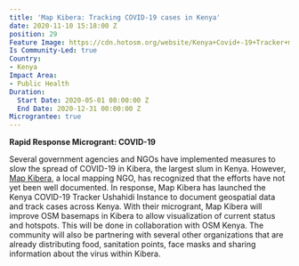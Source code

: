 ```yaml
---
title: 'Map Kibera: Tracking COVID-19 cases in Kenya'
date: 2020-11-10 15:18:00 Z
position: 29
Feature Image: https://cdn.hotosm.org/website/Kenya+Covid+-19+Tracker+main+page-265c42.png
Is Community-Led: true
Country:
- Kenya
Impact Area:
- Public Health
Duration:
  Start Date: 2020-05-01 00:00:00 Z
  End Date: 2020-12-31 00:00:00 Z
Micrograntee: true
---
```


**Rapid Response Microgrant: COVID-19**

Several government agencies and NGOs have implemented measures to slow the spread of COVID-19 in Kibera, the largest slum in Kenya. However, [Map Kibera](https://mapkibera.org/), a local mapping NGO, has recognized that the efforts have not yet been well documented. In response, Map Kibera has launched the Kenya COVID-19 Tracker Ushahidi Instance to document geospatial data and track cases across Kenya. With their microgrant, Map Kibera will improve OSM basemaps in Kibera to allow visualization of current status and hotspots. This will be done in collaboration with OSM Kenya. The community will also be partnering with several other organizations that are already distributing food, sanitation points, face masks and sharing information about the virus within Kibera.